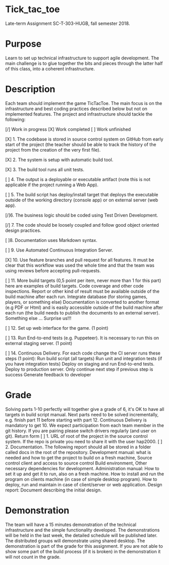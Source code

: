 # Tick_tac_toe
Late-term Assignment
SC-T-303-HUGB, fall semester 2018.
# Purpose
Learn to set up technical infrastructure to support agile development. The main challenge is to glue
together the bits and pieces through the latter half of this class, into a coherent infrastructure.
# Description
Each team should implement the game TicTacToe. The main focus is on the infrastructure and best
coding practices described below but not on implemented features.
The project and infrastructure should tackle the following:

[/] Work in progress
[X] Work completed 
[ ] Work unfinished

[X] 1. The codebase is stored in source control system on GitHub from early start of the project (the
teacher should be able to track the history of the project from the creation of the very first
file).

[X] 2. The system is setup with automatic build tool.

[X] 3. The build tool runs all unit tests.

[ ] 4. The output is a deployable or executable artifact (note this is not applicable if the project
running a Web App).

[ ] 5. The build script has deploy/install target that deploys the executable outside of the working
directory (console app) or on external server (web app).

[/]6. The business logic should be coded using Test Driven Development.

[/] 7. The code should be loosely coupled and follow good object oriented design practices.

[ ]8. Documentation uses Markdown syntax.

[ ] 9. Use Automated Continuous Integration Server.

[X] 10. Use feature branches and pull request for all features. It must be clear that this workflow was
used the whole time and that the team was using reviews before accepting pull-requests.

[ ] 11. More build targets (0,5 point per item, never more than 1 for this part) here are examples of
build targets.
Code coverage and other code inspections. Report or other kind of result must be
available outside of the build machine after each run.
Integrate database (for storing games, players, or something else)
Documentation is converted to another format (e.g PDF or Html) and is easily accessible
outside of the build machine after each run (the build needs to publish the documents to
an external server).
Something else ... Surprise us!!!

[ ] 12. Set up web interface for the game. (1 point)

[ ] 13. Run End-to-end tests (e.g. Puppeteer). It is necessary to run this on external staging server. (1
point)

[ ] 14. Continuous Delivery. For each code change the CI server runs these steps (1 point):
Run build script (all targets)
Run unit and integration tests (if you have integration tests) Deploy on staging and run
End-to-end tests.
Deploy to production server.
Only continue next step if previous step is success
Generate feedback to developer
# Grade
Solving parts 1-10 perfectly will together give a grade of 6, it's OK to have all targets in build script
manual. Next parts need to be solved incrementally, e.g. finish part 11 before starting with part 12.
Continuous Delivery is mandatory to get 10. We expect participation from each team member in the
git history. If you are pairing please switch drivers regularly (and user on git).
Return form
[ ] 1. URL of root of the project in the source control system. If the repo is private you need to share
it with the user hap2000.
[ ] 2. Documentation. The following report should all be stored in a folder called docs in the root of
the repository.
Development manual: what is needed and how to get the project to build on a fresh
machine, Source control client and access to source control Build environment, Other
necessary dependencies for development.
Administration manual: How to set it up and get it to run, also on a fresh machine. How
to install and run the program on clients machine (in case of simple desktop program).
How to deploy, run and maintain in case of client/server or web application.
Design report: Document describing the initial design.
# Demonstration
The team will have a 15 minutes demonstration of the technical infrastructure and the simple
functionality developed. The demonstrations will be held in the last week, the detailed schedule will
be published later. The distributed groups will demonstrate using shared desktop. The
demonstration is part of the grade for this assignment. If you are not able to show some part of the
build process (if it is broken) in the demonstration it will not count in the grade.
